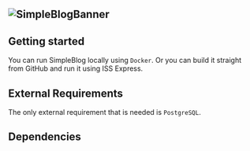 ![SimpleBlogBanner](https://github.com/okjlez/SimpleBlog/blob/master/Web/blob/ReadMeLogo.png?raw=true)
----------------------------------------------------------------
## Getting started
You can run SimpleBlog locally using `Docker`. Or you can build it straight from GitHub and run it using ISS Express.

## External Requirements
The only external requirement that is needed is `PostgreSQL`.

## Dependencies
